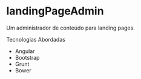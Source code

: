 landingPageAdmin
================

Um administrador de conteúdo para landing pages.

Tecnologias Abordadas

* Angular
* Bootstrap
* Grunt
* Bower
